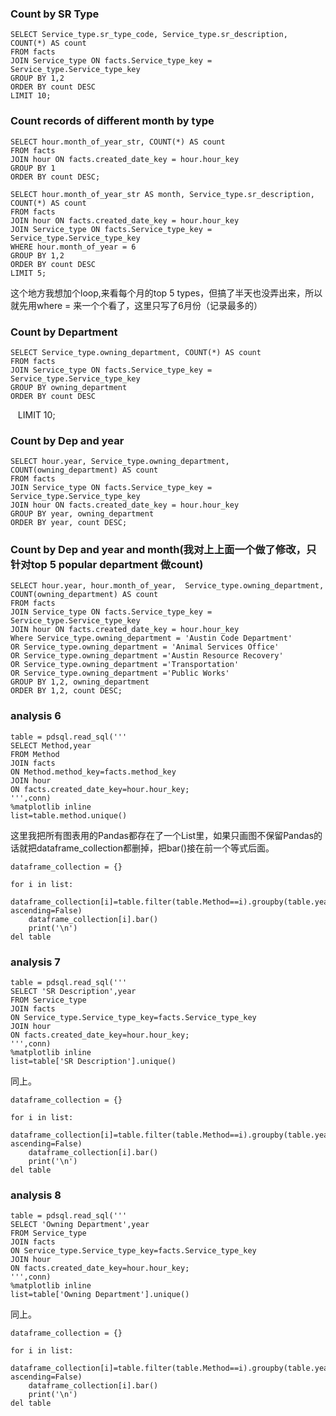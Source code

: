### Count by SR Type
    SELECT Service_type.sr_type_code, Service_type.sr_description, COUNT(*) AS count
    FROM facts
    JOIN Service_type ON facts.Service_type_key = Service_type.Service_type_key
    GROUP BY 1,2
    ORDER BY count DESC
    LIMIT 10;

### Count records of different month by type
    SELECT hour.month_of_year_str, COUNT(*) AS count
    FROM facts
    JOIN hour ON facts.created_date_key = hour.hour_key
    GROUP BY 1
    ORDER BY count DESC;

    SELECT hour.month_of_year_str AS month, Service_type.sr_description, COUNT(*) AS count
    FROM facts
    JOIN hour ON facts.created_date_key = hour.hour_key
    JOIN Service_type ON facts.Service_type_key = Service_type.Service_type_key
    WHERE hour.month_of_year = 6
    GROUP BY 1,2
    ORDER BY count DESC
    LIMIT 5;


这个地方我想加个loop,来看每个月的top 5 types，但搞了半天也没弄出来，所以就先用where = 来一个个看了，这里只写了6月份（记录最多的）

### Count by Department
    SELECT Service_type.owning_department, COUNT(*) AS count
    FROM facts 
    JOIN Service_type ON facts.Service_type_key = Service_type.Service_type_key
    GROUP BY owning_department
    ORDER BY count DESC
    LIMIT 10;
### Count by Dep and year
    SELECT hour.year, Service_type.owning_department, COUNT(owning_department) AS count
    FROM facts 
    JOIN Service_type ON facts.Service_type_key = Service_type.Service_type_key
    JOIN hour ON facts.created_date_key = hour.hour_key
    GROUP BY year, owning_department
    ORDER BY year, count DESC;
    

### Count by Dep and year and month(我对上上面一个做了修改，只针对top 5 popular department 做count)
    SELECT hour.year, hour.month_of_year,  Service_type.owning_department, COUNT(owning_department) AS count
    FROM facts 
    JOIN Service_type ON facts.Service_type_key = Service_type.Service_type_key
    JOIN hour ON facts.created_date_key = hour.hour_key
    Where Service_type.owning_department = 'Austin Code Department'
    OR Service_type.owning_department = 'Animal Services Office'
    OR Service_type.owning_department ='Austin Resource Recovery'
    OR Service_type.owning_department ='Transportation'
    OR Service_type.owning_department ='Public Works'
    GROUP BY 1,2, owning_department
    ORDER BY 1,2, count DESC;

### analysis 6

	table = pdsql.read_sql('''
	SELECT Method,year
	FROM Method 
	JOIN facts
	ON Method.method_key=facts.method_key
	JOIN hour
	ON facts.created_date_key=hour.hour_key;
	''',conn)
	%matplotlib inline
	list=table.method.unique()

这里我把所有图表用的Pandas都存在了一个List里，如果只画图不保留Pandas的话就把dataframe_collection都删掉，把bar()接在前一个等式后面。

	dataframe_collection = {}

	for i in list:
		dataframe_collection[i]=table.filter(table.Method==i).groupby(table.year).count().orderBy("year", ascending=False)
		dataframe_collection[i].bar()
		print('\n')
	del table

### analysis 7

	table = pdsql.read_sql('''
	SELECT 'SR Description',year
	FROM Service_type 
	JOIN facts
	ON Service_type.Service_type_key=facts.Service_type_key
	JOIN hour
	ON facts.created_date_key=hour.hour_key;
	''',conn)
	%matplotlib inline
	list=table['SR Description'].unique()

同上。

	dataframe_collection = {}

	for i in list:
		dataframe_collection[i]=table.filter(table.Method==i).groupby(table.year).count().orderBy("year", ascending=False)
		dataframe_collection[i].bar()
		print('\n')
	del table

### analysis 8

	table = pdsql.read_sql('''
	SELECT 'Owning Department',year
	FROM Service_type 
	JOIN facts
	ON Service_type.Service_type_key=facts.Service_type_key
	JOIN hour
	ON facts.created_date_key=hour.hour_key;
	''',conn)
	%matplotlib inline
	list=table['Owning Department'].unique()

同上。

	dataframe_collection = {}

	for i in list:
		dataframe_collection[i]=table.filter(table.Method==i).groupby(table.year).count().orderBy("year", ascending=False)
		dataframe_collection[i].bar()
		print('\n')
	del table
